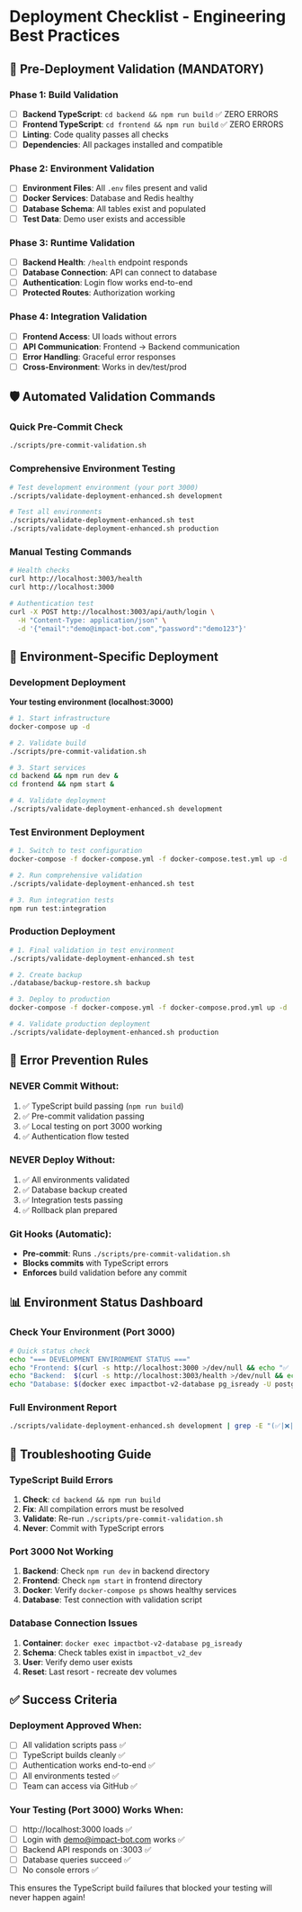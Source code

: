 # Deployment Checklist - Engineering Best Practices

## 🚀 Pre-Deployment Validation (MANDATORY)

### Phase 1: Build Validation
- [ ] **Backend TypeScript**: `cd backend && npm run build` ✅ ZERO ERRORS
- [ ] **Frontend TypeScript**: `cd frontend && npm run build` ✅ ZERO ERRORS  
- [ ] **Linting**: Code quality passes all checks
- [ ] **Dependencies**: All packages installed and compatible

### Phase 2: Environment Validation
- [ ] **Environment Files**: All `.env` files present and valid
- [ ] **Docker Services**: Database and Redis healthy
- [ ] **Database Schema**: All tables exist and populated
- [ ] **Test Data**: Demo user exists and accessible

### Phase 3: Runtime Validation
- [ ] **Backend Health**: `/health` endpoint responds
- [ ] **Database Connection**: API can connect to database
- [ ] **Authentication**: Login flow works end-to-end
- [ ] **Protected Routes**: Authorization working

### Phase 4: Integration Validation
- [ ] **Frontend Access**: UI loads without errors
- [ ] **API Communication**: Frontend → Backend communication
- [ ] **Error Handling**: Graceful error responses
- [ ] **Cross-Environment**: Works in dev/test/prod

## 🛡️ Automated Validation Commands

### Quick Pre-Commit Check
```bash
./scripts/pre-commit-validation.sh
```

### Comprehensive Environment Testing
```bash
# Test development environment (your port 3000)
./scripts/validate-deployment-enhanced.sh development

# Test all environments
./scripts/validate-deployment-enhanced.sh test
./scripts/validate-deployment-enhanced.sh production
```

### Manual Testing Commands
```bash
# Health checks
curl http://localhost:3003/health
curl http://localhost:3000

# Authentication test
curl -X POST http://localhost:3003/api/auth/login \
  -H "Content-Type: application/json" \
  -d '{"email":"demo@impact-bot.com","password":"demo123"}'
```

## 🔄 Environment-Specific Deployment

### Development Deployment
**Your testing environment (localhost:3000)**
```bash
# 1. Start infrastructure
docker-compose up -d

# 2. Validate build
./scripts/pre-commit-validation.sh

# 3. Start services
cd backend && npm run dev &
cd frontend && npm start &

# 4. Validate deployment
./scripts/validate-deployment-enhanced.sh development
```

### Test Environment Deployment
```bash
# 1. Switch to test configuration
docker-compose -f docker-compose.yml -f docker-compose.test.yml up -d

# 2. Run comprehensive validation
./scripts/validate-deployment-enhanced.sh test

# 3. Run integration tests
npm run test:integration
```

### Production Deployment
```bash
# 1. Final validation in test environment
./scripts/validate-deployment-enhanced.sh test

# 2. Create backup
./database/backup-restore.sh backup

# 3. Deploy to production
docker-compose -f docker-compose.yml -f docker-compose.prod.yml up -d

# 4. Validate production deployment
./scripts/validate-deployment-enhanced.sh production
```

## 🚨 Error Prevention Rules

### NEVER Commit Without:
1. ✅ TypeScript build passing (`npm run build`)
2. ✅ Pre-commit validation passing
3. ✅ Local testing on port 3000 working
4. ✅ Authentication flow tested

### NEVER Deploy Without:
1. ✅ All environments validated
2. ✅ Database backup created
3. ✅ Integration tests passing
4. ✅ Rollback plan prepared

### Git Hooks (Automatic):
- **Pre-commit**: Runs `./scripts/pre-commit-validation.sh`
- **Blocks commits** with TypeScript errors
- **Enforces** build validation before any commit

## 📊 Environment Status Dashboard

### Check Your Environment (Port 3000)
```bash
# Quick status check
echo "=== DEVELOPMENT ENVIRONMENT STATUS ==="
echo "Frontend: $(curl -s http://localhost:3000 >/dev/null && echo "✅ UP" || echo "❌ DOWN")"
echo "Backend:  $(curl -s http://localhost:3003/health >/dev/null && echo "✅ UP" || echo "❌ DOWN")"
echo "Database: $(docker exec impactbot-v2-database pg_isready -U postgres -d impactbot_v2_dev >/dev/null && echo "✅ UP" || echo "❌ DOWN")"
```

### Full Environment Report
```bash
./scripts/validate-deployment-enhanced.sh development | grep -E "(✅|❌|📍)"
```

## 🔧 Troubleshooting Guide

### TypeScript Build Errors
1. **Check**: `cd backend && npm run build`
2. **Fix**: All compilation errors must be resolved
3. **Validate**: Re-run `./scripts/pre-commit-validation.sh`
4. **Never**: Commit with TypeScript errors

### Port 3000 Not Working
1. **Backend**: Check `npm run dev` in backend directory
2. **Frontend**: Check `npm start` in frontend directory  
3. **Docker**: Verify `docker-compose ps` shows healthy services
4. **Database**: Test connection with validation script

### Database Connection Issues
1. **Container**: `docker exec impactbot-v2-database pg_isready`
2. **Schema**: Check tables exist in `impactbot_v2_dev`
3. **User**: Verify demo user exists
4. **Reset**: Last resort - recreate dev volumes

## ✅ Success Criteria

### Deployment Approved When:
- [ ] All validation scripts pass ✅
- [ ] TypeScript builds cleanly ✅
- [ ] Authentication works end-to-end ✅
- [ ] All environments tested ✅
- [ ] Team can access via GitHub ✅

### Your Testing (Port 3000) Works When:
- [ ] http://localhost:3000 loads ✅
- [ ] Login with demo@impact-bot.com works ✅
- [ ] Backend API responds on :3003 ✅
- [ ] Database queries succeed ✅
- [ ] No console errors ✅

This ensures the TypeScript build failures that blocked your testing will never happen again!